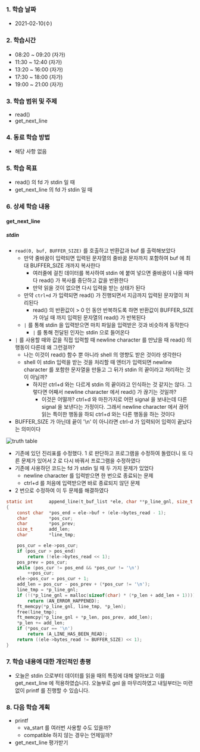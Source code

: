 ### 1. 학습 날짜

- 2021-02-10(수)

### 2. 학습시간

- 08:20 ~ 09:20 (자가)
- 11:30 ~ 12:40 (자가)
- 13:20 ~ 16:00 (자가)
- 17:30 ~ 18:00 (자가)
- 19:00 ~ 21:00 (자가)

### 3. 학습 범위 및 주제

- read()
- get\_next\_line

### 4. 동료 학습 방법

- 해당 사항 없음

### 5. 학습 목표

- read() 의 fd 가 stdin 일 때
- get\_next\_line 의 fd 가 stdin 일 때

### 6. 상세 학습 내용

#### get\_next\_line

##### stdin

- `read(0, buf, BUFFER_SIZE)` 를 호출하고 반환값과 buf 를 출력해보았다
  - 만약 줄바꿈이 입력되면 입력된 문자열의 줄바꿈 문자까지 포함하여 buf 에 최대 BUFFER\_SIZE 개까지 복사한다
    - 여러줄에 걸친 데이터를 복사하여 stdin 에 붙여 넣으면 줄바꿈이 나올 때마다 read() 가 복사를 중단하고 값을 반환한다
	- 만약 읽을 것이 없으면 다시 입력을 받는 상태가 된다
  - 만약 `ctrl+d` 가 입력되면 read() 가 진행되면서 지금까지 입력된 문자열이 처리된다
    - read() 의 반환값이 > 0 인 동안 반복하도록 하면 반환값이 BUFFER\_SIZE 가 아닐 때 까지 입력된 문자열의 read() 가 반복된다
  - `|` 를 통해 stdin 을 입력받으면 마치 파일을 입력받은 것과 비슷하게 동작한다
    - `|` 를 통해 전달된 인자는 stdin 으로 들어온다
- `|` 를 사용할 때와 값을 직접 입력할 때 newline character 를 만났을 때 read() 의 행동이 다른데 왜 그런걸까?
  - 나는 이것이 read() 함수 뿐 아니라 shell 의 영향도 받은 것이라 생각한다
  - shell 이 stdin 입력을 받는 것을 처리할 때 엔터가 입력되면 newline character 를 포함한 문자열을 만들고 그 뒤가 stdin 의 끝이라고 처리하는 것이 아닐까?
    - 하지만 ctrl+d 와는 다르게 stdin 의 끝이라고 인식하는 것 같지는 않다. 그렇다면 어째서 newline character 에서 read() 가 끊기는 것일까?
	  - 이것은 어떨까? ctrl+d 와 마찬가지로 어떤 signal 을 보내는데 다른 signal 을 보낸다는 가정이다. 그래서 newline character 에서 끊어 읽는 특이한 행동을 하되 ctrl+d 와는 다른 행동을 하는 것이다
- BUFFER\_SIZE 가 아닌데 끝이 '\n' 이 아니라면 ctrl-d 가 입력되어 입력이 끝났다는 의미이다

![truth table](https://i.imgur.com/QCXNjz1.png)

- 기존에 있던 진리표를 수정했다. 1 로 판단하고 프로그램을 수정하여 돌렸더니 또 다른 문제가 있어서 2 로 다시 바꿔서 프로그램을 수정하였다
- 기존에 사용하던 코드는 fd 가 stdin 일 때 두 가지 문제가 있었다
  - newline character 를 입력받으면 한 번으로 종료되는 문제
  - ctrl+d 를 처음에 입력받으면 바로 종료되지 않던 문제
- 2 번으로 수정하여 이 두 문제를 해결하였다

```c
static int      append_line(t_buf_list *ele, char **p_line_gnl, size_t *p_len)
{
    const char  *pos_end = ele->buf + (ele->bytes_read - 1);
    char        *pos_cur;
    char        *pos_prev;
    size_t      add_len;
    char        *line_tmp;

    pos_cur = ele->pos_cur;
    if (pos_cur > pos_end)
        return (!ele->bytes_read << 1);
    pos_prev = pos_cur;
    while (pos_cur != pos_end && *pos_cur != '\n')
        ++pos_cur;
    ele->pos_cur = pos_cur + 1;
    add_len = pos_cur - pos_prev + (*pos_cur != '\n');
    line_tmp = *p_line_gnl;
    if (!(*p_line_gnl = malloc(sizeof(char) * (*p_len + add_len + 1))))
        return (AN_ERROR_HAPPENED);
    ft_memcpy(*p_line_gnl, line_tmp, *p_len);
    free(line_tmp);
    ft_memcpy(*p_line_gnl + *p_len, pos_prev, add_len);
    *p_len += add_len;
    if (*pos_cur == '\n')
        return (A_LINE_HAS_BEEN_READ);
    return ((ele->bytes_read != BUFFER_SIZE) << 1);
}
```

### 7. 학습 내용에 대한 개인적인 총평

- 오늘은 stdin 으로부터 데이터를 읽을 때의 특징에 대해 알아보고 이를 get\_next\_line 에 적용하였습니다. 오늘부로 gnl 을 마무리하였고 내일부터는 미련없이 printf 를 진행할 수 있습니다.

### 8. 다음 학습 계획

- printf
  - va\_start 를 여러번 사용할 수도 있을까?
  - compatible 하지 않는 경우는 언제일까?
- get\_next\_line 평가받기
